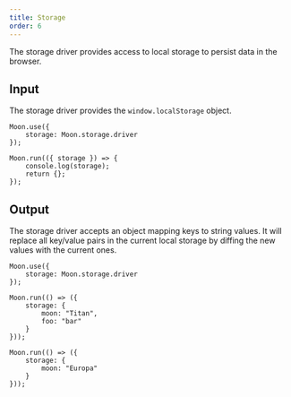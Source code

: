 ```yaml
---
title: Storage
order: 6
---
```


The storage driver provides access to local storage to persist data in the browser.

## Input

The storage driver provides the `window.localStorage` object.

```play
Moon.use({
	storage: Moon.storage.driver
});

Moon.run(({ storage }) => {
	console.log(storage);
	return {};
});
```

## Output

The storage driver accepts an object mapping keys to string values. It will replace all key/value pairs in the current local storage by diffing the new values with the current ones.

```play
Moon.use({
	storage: Moon.storage.driver
});

Moon.run(() => ({
	storage: {
		moon: "Titan",
		foo: "bar"
	}
}));

Moon.run(() => ({
	storage: {
		moon: "Europa"
	}
}));
```
